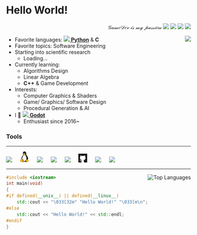 # Hello World!


<div imgs align="right">

_𝒢𝒶𝓂𝑒𝒟𝑒𝓋 𝒾𝓈 𝓂𝓎 𝓅𝒶𝓈𝓈𝒾𝑜𝓃_
[<img src="assets/icons/FontAwesome/social_media/twitter.png" width="46pt" />](https://twitter.com/GersonFeDutra)
[<img src="assets/icons/FontAwesome/social_media/itch-io.png" width="46pt" />](https://gersonfedutra.itch.io/)
[<img src="assets/icons/FontAwesome/social_media/linkedin.png" width="46pt" />](https://linkedin.com/in/gersonfedutra)
[<img src="assets/icons/FontAwesome/social_media/instagram.png" width="46pt" />](https://instagram.com/gersonfedutra/)

</div>


<div topics>

<img src="assets/lvl1_link.gif" align="right" >

- Favorite languages: [<img src="assets/icons/FontAwesome/languages/python.png" width=20pt /> **Python**](https://www.python.org/) & **C**
- Favorite topics: Software Engineering
- Starting into scientific research
    - Loading...
- Currently learning:
    - Algorithms Design
    - Linear Algebra
    - **C++** & Game Development
    <!-- - Calculus & Statistics -->
- Interests:
    - Computer Graphics & Shaders
    - Game/ Graphics/ Software Design
    - Procedural Generation & AI
- I 💙 [<img src="assets/icons/Godot/godot.png" width=20pt> **Godot**](https://godotengine.org/)
    - Enthusiast since 2016~

</div>

<!-- - Researching about:
    - GitFlow: Trunk-based vs. Branch-based -->

<!-- --- -->

### Tools
---

<div id="tools">
<img src="https://www.vim.org/images/vim_small.gif" width=24pt/> &emsp;
<img src="https://raw.githubusercontent.com/garrett/Tux/main/tux.svg" width=24pt/> &emsp;
<img src="assets/icons/Arch/arch-logo.png" width=29pt> &emsp;
<img src="assets/icons/NeoVim/neovim-icon.svg" width=20pt> &emsp;
<img src="assets/icons/Git/git.svg" width=24pt> &emsp;
<img src="https://raw.githubusercontent.com/edent/SuperTinyIcons/master/images/svg/github.svg" width=24pt/> &emsp;
<img src="https://raw.githubusercontent.com/odb/official-bash-logo/master/assets/Logos/Icons/SVG/16x16.svg" width=24pt/> &emsp;
<img src="https://upload.wikimedia.org/wikipedia/commons/9/9a/Visual_Studio_Code_1.35_icon.svg" width=24pt> &emsp;
<!--<img src="https://upload.wikimedia.org/wikipedia/commons/thumb/d/d3/Toolbaricon_RegEx.svg/1920px-Toolbaricon_RegEx.svg.png" width=65pt>-->
</div>

---

<img src="https://github-readme-stats.vercel.app/api/top-langs/?username=GersonFeDutra&layout=compact&theme=synthwave&hide_border=true&langs_count=6&hide=jupyter%20notebook" align="right" alt="Top Languages" >

```Cpp
#include <iostream>
int main(void)
{
#if defined(__unix__) || defined(__linux__)
    std::cout << "\033[32m" "Hello World!" "\033[m\n";
#else
    std::cout << "Hello World!" << std::endl;
#endif
}
```
